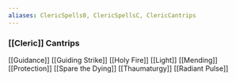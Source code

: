 ```yaml
---
aliases: ClericSpells0, ClericSpellsC, ClericCantrips
---
```

### [[Cleric]] Cantrips
[[Guidance]]
[[Guiding Strike]]
[[Holy Fire]]
[[Light]]
[[Mending]]
[[Protection]]
[[Spare the Dying]]
[[Thaumaturgy]]
[[Radiant Pulse]]